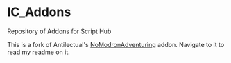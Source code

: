 # IC_Addons
Repository of Addons for Script Hub

This is a fork of Antilectual's [NoModronAdventuring](https://github.com/antilectual/IC_Addons/tree/main/IC_Addons/IC_NoModronAdventuring_Extra) addon. Navigate to it to read my readme on it.
